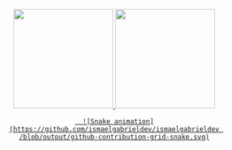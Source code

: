 <div align = "center">
  <a href="https://github.com/IsmaelGabrielDev">
  <img height = "180em" src = "https://github-readme-stats.vercel.app/api?username=IsmaelGabrielDev&show_icons=true&theme=dark&include_all_commits=true&count_private=true" />
  <img height = "180em" src = "https://github-readme-stats.vercel.app/api/top-langs/?username=IsmaelGabrielDev&layout=compact&langs_count=7&theme=dark" />
    
      ![Snake animation](https://github.com/ismaelgabrieldev/ismaelgabrieldev /blob/output/github-contribution-grid-snake.svg)
    
</div>
